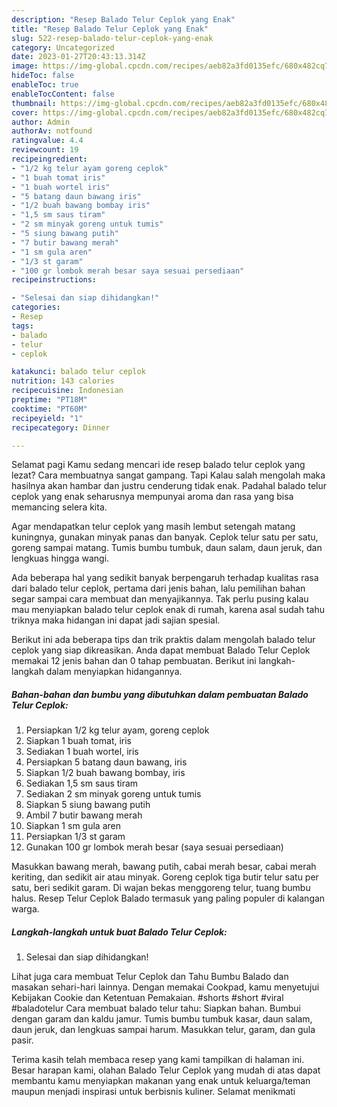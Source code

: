 ```yaml
---
description: "Resep Balado Telur Ceplok yang Enak"
title: "Resep Balado Telur Ceplok yang Enak"
slug: 522-resep-balado-telur-ceplok-yang-enak
category: Uncategorized
date: 2023-01-27T20:43:13.314Z
image: https://img-global.cpcdn.com/recipes/aeb82a3fd0135efc/680x482cq70/balado-telur-ceplok-foto-resep-utama.jpg
hideToc: false
enableToc: true
enableTocContent: false
thumbnail: https://img-global.cpcdn.com/recipes/aeb82a3fd0135efc/680x482cq70/balado-telur-ceplok-foto-resep-utama.jpg
cover: https://img-global.cpcdn.com/recipes/aeb82a3fd0135efc/680x482cq70/balado-telur-ceplok-foto-resep-utama.jpg
author: Admin
authorAv: notfound
ratingvalue: 4.4
reviewcount: 19
recipeingredient:
- "1/2 kg telur ayam goreng ceplok"
- "1 buah tomat iris"
- "1 buah wortel iris"
- "5 batang daun bawang iris"
- "1/2 buah bawang bombay iris"
- "1,5 sm saus tiram"
- "2 sm minyak goreng untuk tumis"
- "5 siung bawang putih"
- "7 butir bawang merah"
- "1 sm gula aren"
- "1/3 st garam"
- "100 gr lombok merah besar saya sesuai persediaan"
recipeinstructions:

- "Selesai dan siap dihidangkan!"
categories:
- Resep
tags:
- balado
- telur
- ceplok

katakunci: balado telur ceplok 
nutrition: 143 calories
recipecuisine: Indonesian
preptime: "PT18M"
cooktime: "PT60M"
recipeyield: "1"
recipecategory: Dinner

---
```



Selamat pagi Kamu sedang mencari ide resep balado telur ceplok yang lezat? Cara membuatnya sangat gampang. Tapi Kalau salah mengolah maka hasilnya akan hambar dan justru cenderung tidak enak. Padahal balado telur ceplok yang enak seharusnya mempunyai aroma dan rasa yang bisa memancing selera kita.


Agar mendapatkan telur ceplok yang masih lembut setengah matang kuningnya, gunakan minyak panas dan banyak. Ceplok telur satu per satu, goreng sampai matang. Tumis bumbu tumbuk, daun salam, daun jeruk, dan lengkuas hingga wangi.

Ada beberapa hal yang sedikit banyak berpengaruh terhadap kualitas rasa dari balado telur ceplok, pertama dari jenis bahan, lalu pemilihan bahan segar sampai cara membuat dan menyajikannya. Tak perlu pusing kalau mau menyiapkan balado telur ceplok enak di rumah, karena asal sudah tahu triknya maka hidangan ini dapat jadi sajian spesial.


Berikut ini ada beberapa tips dan trik praktis dalam mengolah balado telur ceplok yang siap dikreasikan. Anda dapat membuat Balado Telur Ceplok memakai 12 jenis bahan dan 0 tahap pembuatan. Berikut ini langkah-langkah dalam menyiapkan hidangannya.

<!--inarticleads1-->

##### Bahan-bahan dan bumbu yang dibutuhkan dalam pembuatan Balado Telur Ceplok:

1. Persiapkan 1/2 kg telur ayam, goreng ceplok
1. Siapkan 1 buah tomat, iris
1. Sediakan 1 buah wortel, iris
1. Persiapkan 5 batang daun bawang, iris
1. Siapkan 1/2 buah bawang bombay, iris
1. Sediakan 1,5 sm saus tiram
1. Sediakan 2 sm minyak goreng untuk tumis
1. Siapkan 5 siung bawang putih
1. Ambil 7 butir bawang merah
1. Siapkan 1 sm gula aren
1. Persiapkan 1/3 st garam
1. Gunakan 100 gr lombok merah besar (saya sesuai persediaan)


Masukkan bawang merah, bawang putih, cabai merah besar, cabai merah keriting, dan sedikit air atau minyak. Goreng ceplok tiga butir telur satu per satu, beri sedikit garam. Di wajan bekas menggoreng telur, tuang bumbu halus. Resep Telur Ceplok Balado termasuk yang paling populer di kalangan warga. 

<!--inarticleads2-->

##### Langkah-langkah untuk buat Balado Telur Ceplok:


1. Selesai dan siap dihidangkan!

Lihat juga cara membuat Telur Ceplok dan Tahu Bumbu Balado dan masakan sehari-hari lainnya. Dengan memakai Cookpad, kamu menyetujui Kebijakan Cookie dan Ketentuan Pemakaian. #shorts #short #viral #baladotelur Cara membuat balado telur tahu: Siapkan bahan. Bumbui dengan garam dan kaldu jamur. Tumis bumbu tumbuk kasar, daun salam, daun jeruk, dan lengkuas sampai harum. Masukkan telur, garam, dan gula pasir. 

Terima kasih telah membaca resep yang kami tampilkan di halaman ini. Besar harapan kami, olahan Balado Telur Ceplok yang mudah di atas dapat membantu kamu menyiapkan makanan yang enak untuk keluarga/teman maupun menjadi inspirasi untuk berbisnis kuliner. Selamat menikmati

